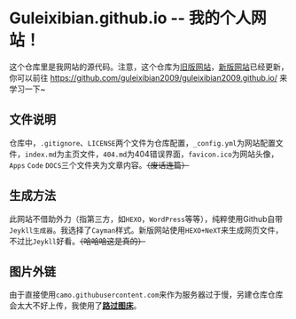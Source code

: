 # Guleixibian.github.io -- 我的个人网站！
这个仓库里是我网站的源代码。注意，这个仓库为[旧版网站](https://guleixibian.github.io/)，[新版网站](https://guleixibian2009.github.io/)已经更新，你可以前往 <https://github.com/guleixibian2009/guleixibian2009.github.io/> 来学习一下~

## 文件说明
仓库中，`.gitignore`、`LICENSE`两个文件为仓库配置，`_config.yml`为网站配置文件，`index.md`为主页文件，`404.md`为404错误界面，`favicon.ico`为网站头像，`Apps` `Code` `DOCS`三个文件夹为文章内容。~~（废话连篇）~~

## 生成方法

此网站不借助外力（指第三方，如`HEXO`，`WordPress`等等），纯粹使用Github自带`Jeykll生成器`。我选择了`Cayman`样式。新版网站使用`HEXO+NeXT`来生成网页文件，不过比`Jeykll`好看。~~（哈哈哈这是真的）~~

## 图片外链

由于直接使用`camo.githubusercontent.com`来作为服务器过于慢，另建仓库仓库会太大不好上传，我使用了[**路过图床**](https://imgtu.com/)。






